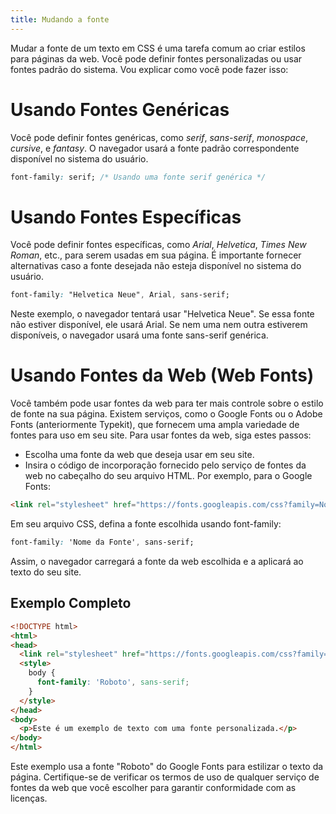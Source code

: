 ```yaml
---
title: Mudando a fonte
--- 
```


Mudar a fonte de um texto em CSS é uma tarefa comum ao criar estilos para páginas da web. Você pode definir fontes personalizadas ou usar fontes padrão do sistema. Vou explicar como você pode fazer isso:

# Usando Fontes Genéricas

Você pode definir fontes genéricas, como *serif*, *sans-serif*, *monospace*, *cursive*, e *fantasy*. O navegador usará a fonte padrão correspondente disponível no sistema do usuário.

```css
font-family: serif; /* Usando uma fonte serif genérica */
```

# Usando Fontes Específicas

Você pode definir fontes específicas, como *Arial*, *Helvetica*, *Times New Roman*, etc., para serem usadas em sua página. É importante fornecer alternativas caso a fonte desejada não esteja disponível no sistema do usuário.

```css
font-family: "Helvetica Neue", Arial, sans-serif;
```

Neste exemplo, o navegador tentará usar "Helvetica Neue". Se essa fonte não estiver disponível, ele usará Arial. Se nem uma nem outra estiverem disponíveis, o navegador usará uma fonte sans-serif genérica.

# Usando Fontes da Web (Web Fonts)

Você também pode usar fontes da web para ter mais controle sobre o estilo de fonte na sua página. Existem serviços, como o Google Fonts ou o Adobe Fonts (anteriormente Typekit), que fornecem uma ampla variedade de fontes para uso em seu site. Para usar fontes da web, siga estes passos:

- Escolha uma fonte da web que deseja usar em seu site.
- Insira o código de incorporação fornecido pelo serviço de fontes da web no cabeçalho do seu arquivo HTML. Por exemplo, para o Google Fonts:

```html
<link rel="stylesheet" href="https://fonts.googleapis.com/css?family=Nome+da+Fonte">
```

Em seu arquivo CSS, defina a fonte escolhida usando font-family:

```css
font-family: 'Nome da Fonte', sans-serif;
```

Assim, o navegador carregará a fonte da web escolhida e a aplicará ao texto do seu site.

## Exemplo Completo

```html
<!DOCTYPE html>
<html>
<head>
  <link rel="stylesheet" href="https://fonts.googleapis.com/css?family=Roboto">
  <style>
    body {
      font-family: 'Roboto', sans-serif;
    }
  </style>
</head>
<body>
  <p>Este é um exemplo de texto com uma fonte personalizada.</p>
</body>
</html>
```

Este exemplo usa a fonte "Roboto" do Google Fonts para estilizar o texto da página. Certifique-se de verificar os termos de uso de qualquer serviço de fontes da web que você escolher para garantir conformidade com as licenças.